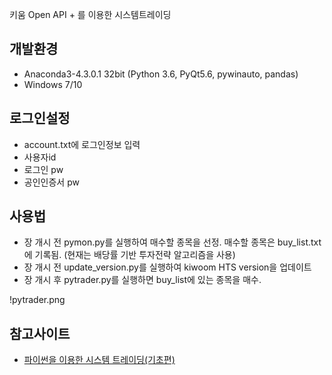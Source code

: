 키움 Open API + 를 이용한 시스템트레이딩

## 개발환경
 - Anaconda3-4.3.0.1 32bit (Python 3.6, PyQt5.6, pywinauto, pandas)
 - Windows 7/10

## 로그인설정
 - account.txt에 로그인정보 입력
  - 사용자id
  - 로그인 pw
  - 공인인증서 pw

## 사용법
 - 장 개시 전 pymon.py를 실행하여 매수할 종목을 선정. 매수할 종목은 buy_list.txt에 기록됨. (현재는 배당률 기반 투자전략 알고리즘을 사용)
 - 장 개시 전 update_version.py를 실행하여 kiwoom HTS version을 업데이트
 - 장 개시 후 pytrader.py를 실행하면 buy_list에 있는 종목을 매수.

!pytrader.png

## 참고사이트
 - [파이썬을 이용한 시스템 트레이딩(기초편)](https://wikidocs.net/book/110)